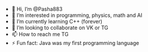 - 👋 Hi, I’m @Pasha883
- 👀 I’m interested in programming, physics, math and AI
- 🌱 I’m currently learning C++ (forever)
- 💞️ I’m looking to collaborate on VK or TG
- 📫 How to reach me TG
- ⚡ Fun fact: Java was my first programming language

<!---
Pasha883/Pasha883 is a ✨ special ✨ repository because its `README.md` (this file) appears on your GitHub profile.
You can click the Preview link to take a look at your changes.
--->
